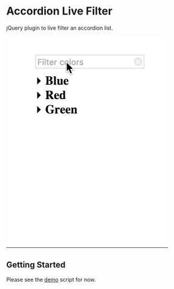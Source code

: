 # Accordion Live Filter

jQuery plugin to live filter an accordion list.

![Demo](demo.gif)


## Getting Started

Please see the [demo](demo/demo.html) script for now.